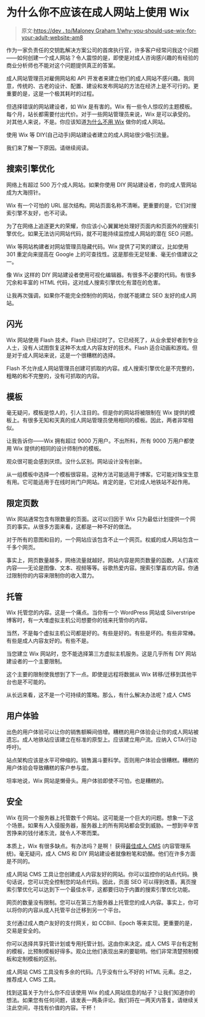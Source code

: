 # 为什么你不应该在成人网站上使用 Wix

> 原文:[https://dev . to/Maloney Graham 1/why-you-should-use-wix-for-your-adult-website-am8](https://dev.to/maloneygraham1/why-you-shouldnt-use-wix-for-your-adult-website-am8)

作为一家负责任的交钥匙解决方案公司的首席执行官，许多客户经常问我这个问题——如何创建一个成人网站？令人震惊的是，即使是对成人咨询感兴趣的有经验的商业分析师也不能对这个问题提供真正的答案。

成人网站管理员对雇佣网站和 API 开发者来建立他们的成人网站不感兴趣。我同意，传统的、古老的设计、配置、建设和发布网站的方法在经济上是不可行的。更重要的是，这是一个极其耗时的过程。

但选择错误的网站建设者，如 Wix 是有害的。Wix 有一些令人惊叹的主题模板。每个月，站长都需要付出代价。对于一些网站管理员来说，Wix 是可以承受的。对其他人来说，不是。你应该知道[为什么不用 Wix](http://startupwhale.com/adult-business/why-not-to-use-wix/) 做你的成人网站。

使用 Wix 等 DIY(自己动手)网站建设者建立的成人网站很少吸引流量。

我们来了解一下原因。请继续阅读。

## [](#search-engine-optimization)搜索引擎优化

网络上有超过 500 万个成人网站。如果你使用 DIY 网站建设者，你的成人管网站成为大海捞针。

Wix 有一个可怕的 URL 层次结构。网站页面名称不清晰。更重要的是，它们对搜索引擎不友好，也不可读。

为了在网络上追逐更大的荣耀，你应该小心翼翼地处理好页面内和页面外的搜索引擎优化。如果无法访问网站代码，就不可能持续监控成人网站的潜在 SEO 问题。

Wix 等网站构建者对网站管理员隐藏代码。Wix 提供了可笑的建议，比如使用 301 重定向来提高在 Google 上的可查找性。这是那些无足轻重、毫无价值建议之一。

像 Wix 这样的 DIY 网站建设者使用可视化编辑器。有很多不必要的代码。有很多冗余和丰富的 HTML 代码，这对成人搜索引擎优化有潜在的危害。

让我再次强调，如果你不能完全控制你的网站，你就不能建立 SEO 友好的成人网站。

## [](#flash)闪光

Wix 网站使用 Flash 技术。Flash 已经过时了。它已经死了，从业余爱好者到专业人士，没有人试图恢复这种不太成人内容友好的技术。Flash 适合动画和游戏。但是对于成人网站来说，这是一个很糟糕的选择。

Flash 不允许成人网站管理员创建可抓取的内容。成人搜索引擎优化是不完整的，粗略的和不完整的，没有可抓取的内容。

## [](#templates)模板

毫无疑问，模板是惊人的，引人注目的。但是你的网站将被限制在 Wix 提供的模板上。有很多无知和天真的成人网站管理员使用相同的模板。因此，两者非常相似。

让我告诉你——Wix 拥有超过 9000 万用户。不出所料，所有 9000 万用户都使用 Wix 提供的相同的设计师制作的模板。

观众很可能会感到厌烦。没什么区别。网站设计没有创新。

从一组模板中选择一个模板很容易。这种方法可能适用于博客。它可能对珠宝生意有用。它可能适用于在线时尚门户网站。肯定的是，它对成人地铁站不起作用。

## [](#limited-pages)限定页数

Wix 网站通常包含有限数量的页面。这可以归因于 Wix 只为最低计划提供一个网页的事实。从很多方面来看，这都是一种不好的做法。

对于所有的意图和目的，一个网站应该包含不止一个网页。权威的成人网站包含一千多个网页。

事实上，网页数量越多，网络流量就越好。网站内容是网页数量的函数。人们喜欢内容——无论是图像、文本、视频等等。谷歌热爱内容。搜索引擎喜欢内容。你通过限制你的内容来限制你的收入潜力。

## [](#hosting)托管

Wix 托管您的内容。这是一个痛点。当你有一个 WordPress 网站或 Silverstripe 博客时，有一大堆虚拟主机公司想要你的钱来托管你的内容。

当然，不是每个虚拟主机公司都是好的。有些是好的。有些是坏的。有些非常棒。有些是成人内容友好的。有些不是。

当您建立 Wix 网站时，您不能选择第三方虚拟主机服务。这是几乎所有 DIY 网站建设者的一个主要限制。

这个主要的限制使我想到了下一点。即使是远程将数据从 Wix 转移/迁移到其他平台也是不可能的。

从长远来看，这不是一个可持续的策略。那么，有什么解决办法呢？成人 CMS

## [](#user-experience)用户体验

出色的用户体验可以让你的销售额瞬间倍增。糟糕的用户体验会让你的成人网站被遗忘。成人地铁站应该建立在标准的原型上。应该建立用户流。应纳入 CTA(行动呼吁)。

站点架构应该是水平可伸缩的。销售漏斗要科学。否则用户体验会很糟糕。糟糕的用户体验会导致糟糕的客户参与度。

坦率地说，Wix 网站是懒骨头。用户体验即使不可怕，也是糟糕的。

## [](#security)安全

Wix 在同一个服务器上托管数千个网站。这可能是一个巨大的问题。想象一下这个场景。如果有人入侵服务器，服务器上的所有网站都会受到威胁。一想到辛辛苦苦挣来的钱付诸东流，就令人不寒而栗。

本质上，Wix 有很多缺点。有办法吗？是啊！
获得[最佳成人 CMS](http://adent.io/xmember-v2-launched-best-adult-cms-membership-software/) (内容管理系统)。毫无疑问，成人 CMS 和 DIY 网站建设者就像粉笔和奶酪。他们在许多方面是不同的。

成人网站 CMS 工具让您创建成人内容友好的网站。你可以监控你的站点代码。换句话说，您可以完全控制您的站点代码。因此，页面 SEO 可以得到改善。离页搜索引擎优化可以达到下一个最佳水平，这都要归功于内置的搜索引擎优化功能。

网页的数量没有限制。您可以在第三方服务器上托管您的成人内容。事实上，你可以将你的内容从成人托管平台迁移到另一个平台。

支付通过成人商户友好的支付网关，如 CCBill、Epoch 等来实现。更重要的是，交易是安全的。

你可以选择共享托管计划或专用托管计划。这由你来决定。成人 CMS 平台有定制的模板，比预制模板好得多。观众比他们表现出来的要聪明。他们非常清楚预制模板和定制模板的区别。

成人网站 CMS 工具没有多余的代码。几乎没有什么不好的 HTML 元素。总之，推荐成人 CMS 工具。

找到这篇关于为什么你不应该使用 Wix 的成人网站信息的帖子？让我们知道你的想法。如果您有任何问题，请发表一两条评论。我们将在一两天内答复。请继续关注此空间，寻找有价值的内容。干杯！
